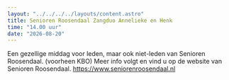 ```yaml
---
layout: "../../../../layouts/content.astro"
title: Senioren Roosendaal Zangduo Annelieke en Henk
time: "14.00 uur"
date: "2026-08-20"
---
```


Een gezellige middag voor leden, maar ook niet-leden van Senioren Roosendaal. (voorheen KBO)
Meer info volgt en vind u op de website van Senioren Roosendaal.
https://www.seniorenroosendaal.nl
